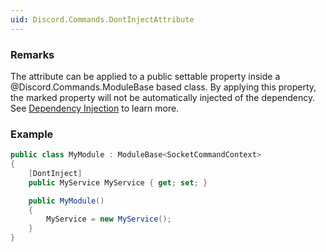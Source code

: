 ```yaml
---
uid: Discord.Commands.DontInjectAttribute
---
```


### Remarks

The attribute can be applied to a public settable property inside a
@Discord.Commands.ModuleBase based class. By applying this property,
the marked property will not be automatically injected of the
dependency. See [Dependency Injection](../../guides/commands/commands.md#dependency-injection)
to learn more.

### Example

```cs
public class MyModule : ModuleBase<SocketCommandContext>
{
    [DontInject]
    public MyService MyService { get; set; }

    public MyModule()
    {
        MyService = new MyService();
    }
}
```